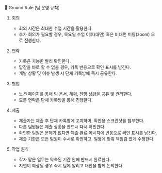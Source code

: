 📌 Ground Rule (팀 운영 규칙)

1. 회의
   - 회의 시간은 최대한 수업 시간을 활용한다.
   - 추가 회의가 필요할 경우, 목요일 수업 이후(대면) 혹은 비대면 미팅(zoom) 으로 진행한다.

2. 연락
   - 카톡은 가능한 빨리 확인한다.
   - 답장을 바로 할 수 없을 경우, 카톡 반응으로 확인 표시를 남긴다.
   - 개발 상황 및 이슈 발생 시 단체 카톡방에 즉시 공유한다.

3. 협업
   - 노션 페이지를 통해 팀 문서, 계획, 진행 상황을 공유 및 관리한다.
   - 모든 연락은 단체 카톡방을 통해 진행한다.

4. 제출
   - 제출자는 제출 후 단체 카톡방에 고지하며, 확인용 스크린샷을 첨부한다.
   - 다른 팀원들은 제출 상황을 반드시 다시 확인한다.
   - 확인한 팀원은 문제가 없다면 제출 완료 메시지에 반응으로 확인 표시를 남긴다.
   - 제출 기한은 모든 팀원이 수시로 확인하고, 일정에 맞춰 책임감 있게 수행한다.

5. 작업 원칙
   - 각자 맡은 업무는 약속된 기간 안에 반드시 완료한다.
   - 지연이 예상될 경우 즉시 팀에 알리고 대안을 함께 논의한다.
